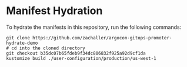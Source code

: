 # Manifest Hydration

To hydrate the manifests in this repository, run the following commands:

```shell
git clone https://github.com/zachaller/argocon-gitops-promoter-hydrate-demo
# cd into the cloned directory
git checkout b35dc07b65fdeb9f34dc806832f925a92d9cf1da
kustomize build ./user-configuration/production/us-west-1
```
